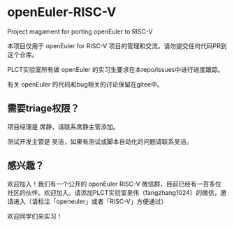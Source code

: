 # openEuler-RISC-V

Project magament for porting openEuler to RISC-V

本项目仅用于 openEuler for RISC-V 项目的管理和交流。请勿提交任何代码PR到这个仓库。

PLCT实验室所有做 openEuler 的实习生要求在本repo/issues中进行进度跟踪。

有关 openEuler 的代码和bug相关的讨论保留在gitee中。

## 需要triage权限？

项目经理是 席静，请联系席静主管添加。

测试开发主管是 吴洁，如果有测试或脚本自动化的问题请联系吴洁。

## 感兴趣？

欢迎加入！我们有一个公开的 openEuler RISC-V 微信群，目前已经有一百多位社区的伙伴。欢迎加入。请添加PLCT实验室吴伟（fangzhang1024）的微信，邀请进入（请标注「openeuler」或者「RISC-V」方便通过）

欢迎同学们来实习！
